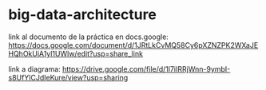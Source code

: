 # big-data-architecture
link al documento de la práctica en docs.google: https://docs.google.com/document/d/1JRtLkCvMQ58Cy6pXZNZPK2WXaJEHQhOkUjA1yl1UWlw/edit?usp=share_link

link a diagrama: https://drive.google.com/file/d/1l7iIRRjWnn-9ymbI-s8UfYlCJdIeKure/view?usp=sharing

